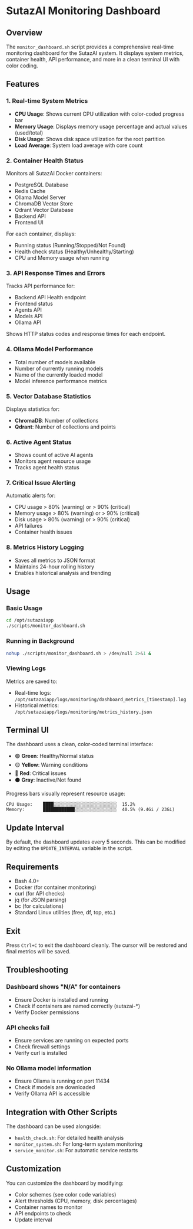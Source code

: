 # SutazAI Monitoring Dashboard

## Overview
The `monitor_dashboard.sh` script provides a comprehensive real-time monitoring dashboard for the SutazAI system. It displays system metrics, container health, API performance, and more in a clean terminal UI with color coding.

## Features

### 1. Real-time System Metrics
- **CPU Usage**: Shows current CPU utilization with color-coded progress bar
- **Memory Usage**: Displays memory usage percentage and actual values (used/total)
- **Disk Usage**: Shows disk space utilization for the root partition
- **Load Average**: System load average with core count

### 2. Container Health Status
Monitors all SutazAI Docker containers:
- PostgreSQL Database
- Redis Cache
- Ollama Model Server
- ChromaDB Vector Store
- Qdrant Vector Database
- Backend API
- Frontend UI

For each container, displays:
- Running status (Running/Stopped/Not Found)
- Health check status (Healthy/Unhealthy/Starting)
- CPU and Memory usage when running

### 3. API Response Times and Errors
Tracks API performance for:
- Backend API Health endpoint
- Frontend status
- Agents API
- Models API
- Ollama API

Shows HTTP status codes and response times for each endpoint.

### 4. Ollama Model Performance
- Total number of models available
- Number of currently running models
- Name of the currently loaded model
- Model inference performance metrics

### 5. Vector Database Statistics
Displays statistics for:
- **ChromaDB**: Number of collections
- **Qdrant**: Number of collections and points

### 6. Active Agent Status
- Shows count of active AI agents
- Monitors agent resource usage
- Tracks agent health status

### 7. Critical Issue Alerting
Automatic alerts for:
- CPU usage > 80% (warning) or > 90% (critical)
- Memory usage > 80% (warning) or > 90% (critical)
- Disk usage > 80% (warning) or > 90% (critical)
- API failures
- Container health issues

### 8. Metrics History Logging
- Saves all metrics to JSON format
- Maintains 24-hour rolling history
- Enables historical analysis and trending

## Usage

### Basic Usage
```bash
cd /opt/sutazaiapp
./scripts/monitor_dashboard.sh
```

### Running in Background
```bash
nohup ./scripts/monitor_dashboard.sh > /dev/null 2>&1 &
```

### Viewing Logs
Metrics are saved to:
- Real-time logs: `/opt/sutazaiapp/logs/monitoring/dashboard_metrics_[timestamp].log`
- Historical metrics: `/opt/sutazaiapp/logs/monitoring/metrics_history.json`

## Terminal UI

The dashboard uses a clean, color-coded terminal interface:

- 🟢 **Green**: Healthy/Normal status
- 🟡 **Yellow**: Warning conditions
- 🔴 **Red**: Critical issues
- ⚫ **Gray**: Inactive/Not found

Progress bars visually represent resource usage:
```
CPU Usage:    ████░░░░░░░░░░░░░░░░░░░░░░░░  15.2%
Memory:       ████████████░░░░░░░░░░░░░░░░  40.5% (9.4Gi / 23Gi)
```

## Update Interval

By default, the dashboard updates every 5 seconds. This can be modified by editing the `UPDATE_INTERVAL` variable in the script.

## Requirements

- Bash 4.0+
- Docker (for container monitoring)
- curl (for API checks)
- jq (for JSON parsing)
- bc (for calculations)
- Standard Linux utilities (free, df, top, etc.)

## Exit

Press `Ctrl+C` to exit the dashboard cleanly. The cursor will be restored and final metrics will be saved.

## Troubleshooting

### Dashboard shows "N/A" for containers
- Ensure Docker is installed and running
- Check if containers are named correctly (sutazai-*)
- Verify Docker permissions

### API checks fail
- Ensure services are running on expected ports
- Check firewall settings
- Verify curl is installed

### No Ollama model information
- Ensure Ollama is running on port 11434
- Check if models are downloaded
- Verify Ollama API is accessible

## Integration with Other Scripts

The dashboard can be used alongside:
- `health_check.sh`: For detailed health analysis
- `monitor_system.sh`: For long-term system monitoring
- `service_monitor.sh`: For automatic service restarts

## Customization

You can customize the dashboard by modifying:
- Color schemes (see color code variables)
- Alert thresholds (CPU, memory, disk percentages)
- Container names to monitor
- API endpoints to check
- Update interval